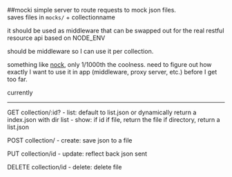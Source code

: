 ##mocki
simple server to route requests to mock json files.  
saves files in `mocks/` + collectionname

it should be used as middleware that can be swapped out for the real restful resource api based on NODE_ENV

should be middleware so I can use it per collection. 

something like [nock](https://github.com/flatiron/nock), only 1/1000th the coolness.
need to figure out how exactly I want to use it in app (middleware, proxy server, etc.) before I get too far.

currently 

---------------

GET collection/:id?
	- list: default to list.json or dynamically return a index.json with dir list
	- show: if id
		if file, return the file
		if directory, return a list.json

POST collection/
	- create: save json to a file

PUT collection/id
	- update: reflect back json sent
	
DELETE collection/id
	- delete: delete file

